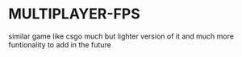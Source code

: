 # MULTIPLAYER-FPS
similar game like csgo much but lighter version of it and much more funtionality to add in the future
